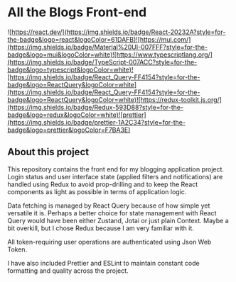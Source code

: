 # All the Blogs Front-end

![https://react.dev/](https://img.shields.io/badge/React-20232A?style=for-the-badge&logo=react&logoColor=61DAFB)![https://mui.com/](https://img.shields.io/badge/Material%20UI-007FFF?style=for-the-badge&logo=mui&logoColor=white)![https://www.typescriptlang.org/](https://img.shields.io/badge/TypeScript-007ACC?style=for-the-badge&logo=typescript&logoColor=white)![https://img.shields.io/badge/React_Query-FF4154?style=for-the-badge&logo=ReactQuery&logoColor=white](https://img.shields.io/badge/React_Query-FF4154?style=for-the-badge&logo=ReactQuery&logoColor=white)![https://redux-toolkit.js.org/](https://img.shields.io/badge/Redux-593D88?style=for-the-badge&logo=redux&logoColor=white)![prettier](https://img.shields.io/badge/prettier-1A2C34?style=for-the-badge&logo=prettier&logoColor=F7BA3E)

## About this project

This repository contains the front end for my blogging application project. Login status and user interface state (applied filters and notifications) are handled using Redux to avoid prop-drilling and to keep the React components as light as possible in terms of application logic.

Data fetching is managed by React Query because of how simple yet versatile it is. Perhaps a better choice for state management with React Query would have been either Zustand, Jotai or just plain Context. Maybe a bit overkill, but I chose Redux because I am very familiar with it.

All token-requiring user operations are authenticated using Json Web Token.

I have also included Prettier and ESLint to maintain constant code formatting and quality across the project.
